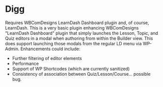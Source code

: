 # Digg
Requires WBComDesigns LearnDash Dashboard plugin and, of course, LearnDash.
This is a very basic plugin enhancing WBComDesigns "LearnDash Dashboard" plugin that simply launches the Lesson, Topic, and Quiz editors 
in a modal when authoring from within the Builder view.
This does <not> support launching those modals from the regular LD menu via WP-Admin.
Enhancements could include:
- Further filtering of editor elements
- Performance
- Support of WP Shortcodes (which are currently sanitized)
- Consistency of association between Quiz/Lesson/Course... possible bug.
